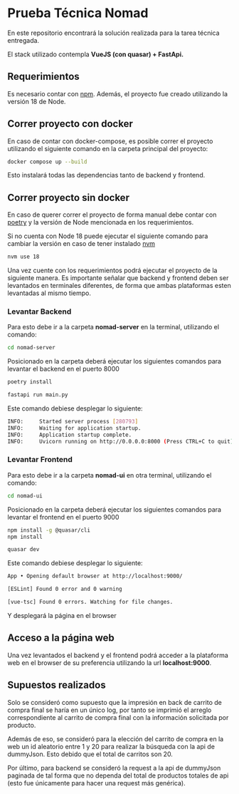 # Prueba Técnica Nomad

En este repositorio encontrará la solución realizada para la tarea técnica entregada.

El stack utilizado contempla **VueJS (con quasar) + FastApi.**

## Requerimientos
Es necesario contar con [npm](https://docs.npmjs.com/downloading-and-installing-node-js-and-npm). Además, el proyecto fue creado utilizando la versión 18 de Node.

## Correr proyecto con docker

En caso de contar con docker-compose, es posible correr el proyecto utilizando el siguiente comando en la carpeta principal del proyecto:

```bash
docker compose up --build
```

Esto instalará todas las dependencias tanto de backend y frontend.

## Correr proyecto sin docker

En caso de querer correr el proyecto de forma manual debe contar con [poetry](https://python-poetry.org/docs/) y la versión de Node mencionada en los requerimientos.

Si no cuenta con Node 18 puede ejecutar el siguiente comando para cambiar la versión en caso de tener instalado [nvm](https://github.com/nvm-sh/nvm)

```bash
nvm use 18
```

Una vez cuente con los requerimientos podrá ejecutar el proyecto de la siguiente manera. Es importante señalar que backend y frontend deben ser levantados en terminales diferentes, de forma que ambas plataformas esten levantadas al mismo tiempo.

### Levantar Backend

Para esto debe ir a la carpeta **nomad-server** en la terminal, utilizando el comando:

```bash
cd nomad-server
```

Posicionado en la carpeta deberá ejecutar los siguientes comandos para levantar el backend en el puerto 8000

```bash
poetry install
```
```bash
fastapi run main.py
```

Este comando debiese desplegar lo siguiente:

```bash
INFO:     Started server process [280793]
INFO:     Waiting for application startup.
INFO:     Application startup complete.
INFO:     Uvicorn running on http://0.0.0.0:8000 (Press CTRL+C to quit)
```

### Levantar Frontend

Para esto debe ir a la carpeta **nomad-ui** en otra terminal, utilizando el comando:

```bash
cd nomad-ui
```

Posicionado en la carpeta deberá ejecutar los siguientes comandos para levantar el frontend en el puerto 9000

```bash
npm install -g @quasar/cli
npm install
```
```bash
quasar dev
```
Este comando debiese desplegar lo siguiente:

```bash
App • Opening default browser at http://localhost:9000/

[ESLint] Found 0 error and 0 warning

[vue-tsc] Found 0 errors. Watching for file changes.
```
Y desplegará la página en el browser

## Acceso a la página web

Una vez levantados el backend y el frontend podrá acceder a la plataforma web en el browser de su preferencia utilizando la url **localhost:9000**.

## Supuestos realizados

Solo se consideró como supuesto que la impresión en back de carrito de compra final se haría en un único log, por tanto se imprimió el arreglo correspondiente al carrito de compra final con la información solicitada por producto.

Además de eso, se consideró para la elección del carrito de compra en la web un id aleatorio entre 1 y 20 para realizar la búsqueda con la api de dummyJson. Esto debido que el total de carritos son 20.

Por último, para backend se consideró la request a la api de dummyJson paginada de tal forma que no dependa del total de productos totales de api (esto fue únicamente para hacer una request más genérica).
